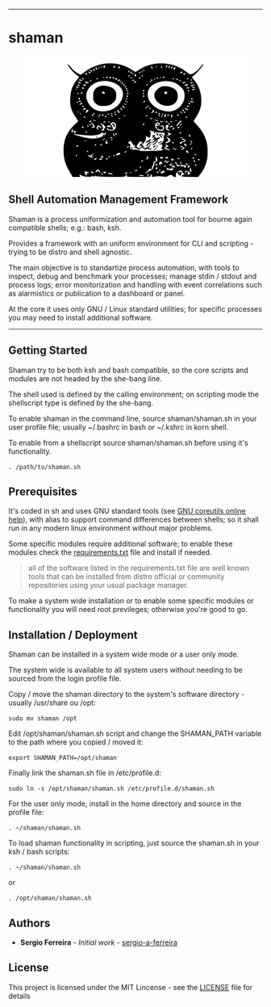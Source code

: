 * * *
# shaman #

<p align="center">
<img alt="Logo" src="assets/banner.svg" style="width:90%; height:240px;">
</p>


## Shell Automation Management Framework ##

Shaman is a process uniformization and automation tool for bourne again compatible shells; e.g.: bash, ksh.

Provides a framework with an uniform environment for CLI and scripting - trying to be distro and shell agnostic.

The main objective is to standartize process automation, with tools to inspect, debug and benchmark your processes; manage stdin / stdout and process logs; error monitorization and handling with event correlations such as alarmistics or publication to a dashboard or panel.

At the core it uses only GNU / Linux standard utilities; for specific processes you may need to install additional software.


* * * 

## Getting Started ##

Shaman try to be both ksh and bash compatible, so the core scripts and modules are not headed by the she-bang line. 

The shell used is defined by the calling environment; on scripting mode the shellscript type is defined by the she-bang.

To enable shaman in the command line, source shaman/shaman.sh in your user profile file; usually ~/.bashrc in bash or ~/.kshrc in korn shell.

To enable from a shellscript source shaman/shaman.sh before using it's functionality.

```
. /path/to/shaman.sh
```

## Prerequisites ##

It's coded in sh and uses GNU standard tools (see [GNU coreutils online help](https://www.gnu.org/software/coreutils/)), with alias to support command differences between shells; so it shall run in any modern linux environment without major problems.

Some specific modules require additional software; to enable these modules check the [requirements.txt](requirements.txt) file and install if needed.

> all of the software listed in the requirements.txt file are well known tools that can be installed from distro official or community repositories using your usual package manager.

To make a system wide installation or to enable some specific modules or functionality you will need root previleges; otherwise you're good to go.

## Installation / Deployment ##

Shaman can be installed in a system wide mode or a user only mode. 

The system wide is available to all system users without needing to be sourced from the login profile file. 

Copy / move the shaman directory to the system's software directory - usually /usr/share ou /opt:

```
sudo mv shaman /opt
```

Edit /opt/shaman/shaman.sh script and change the SHAMAN_PATH variable to the path where you copied / moved it:

```
export SHAMAN_PATH=/opt/shaman
```

Finally link the shaman.sh file in /etc/profile.d:

```
sudo ln -s /opt/shaman/shaman.sh /etc/profile.d/shaman.sh

```

For the user only mode, install in the home directory and source in the profile file:

```
. ~/shaman/shaman.sh
```

To load shaman functionality in scripting, just source the shaman.sh in your ksh / bash scripts:

```
. ~/shaman/shaman.sh
```

or 

```
. /opt/shaman/shaman.sh
```


## Authors ##

* **Sergio Ferreira** - *Initial work* - [sergio-a-ferreira](https://github.com/sergio-a-ferreirashaman.git)



## License ##

This project is licensed under the MIT Lincense - see the [LICENSE](LICENSE) file for details

